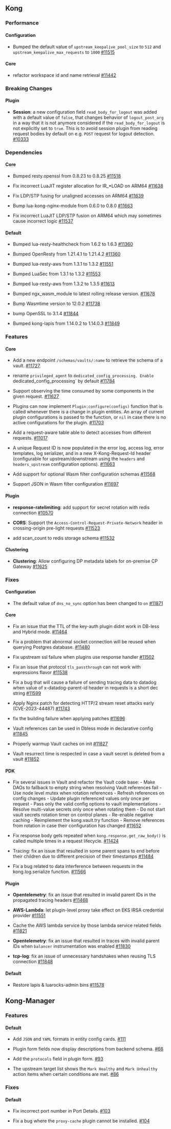 ## Kong


### Performance
#### Configuration

- Bumped the default value of `upstream_keepalive_pool_size` to `512` and `upstream_keepalive_max_requests` to `1000`
 [#11515](https://github.com/Kong/kong/issues/11515)

#### Core

- refactor workspace id and name retrieval
 [#11442](https://github.com/Kong/kong/issues/11442)


### Breaking Changes
#### Plugin

- **Session**: a new configuration field `read_body_for_logout` was added with a default value of `false`, that changes behavior of `logout_post_arg` in a way that it is not anymore considered if the `read_body_for_logout` is not explicitly set to `true`. This is to avoid session plugin from reading request bodies by default on e.g. `POST` request for logout detection.
 [#10333](https://github.com/Kong/kong/issues/10333)



### Dependencies
#### Core

- Bumped resty.openssl from 0.8.23 to 0.8.25
 [#11518](https://github.com/Kong/kong/issues/11518)


- Fix incorrect LuaJIT register allocation for IR_*LOAD on ARM64
 [#11638](https://github.com/Kong/kong/issues/11638)


- Fix LDP/STP fusing for unaligned accesses on ARM64
 [#11639](https://github.com/Kong/kong/issues/11639)


- Bump lua-kong-nginx-module from 0.6.0 to 0.8.0
 [#11663](https://github.com/Kong/kong/issues/11663)


- Fix incorrect LuaJIT LDP/STP fusion on ARM64 which may sometimes cause incorrect logic
 [#11537](https://github.com/Kong/kong/issues/11537)

#### Default

- Bumped lua-resty-healthcheck from 1.6.2 to 1.6.3
 [#11360](https://github.com/Kong/kong/issues/11360)


- Bumped OpenResty from 1.21.4.1 to 1.21.4.2
 [#11360](https://github.com/Kong/kong/issues/11360)


- Bumped lua-resty-aws from 1.3.1 to 1.3.2
 [#11551](https://github.com/Kong/kong/issues/11551)


- Bumped LuaSec from 1.3.1 to 1.3.2
 [#11553](https://github.com/Kong/kong/issues/11553)


- Bumped lua-resty-aws from 1.3.2 to 1.3.5
 [#11613](https://github.com/Kong/kong/issues/11613)


- Bumped ngx_wasm_module to latest rolling release version.
 [#11678](https://github.com/Kong/kong/issues/11678)


- Bump Wasmtime version to 12.0.2
 [#11738](https://github.com/Kong/kong/issues/11738)


- bump OpenSSL to 3.1.4
 [#11844](https://github.com/Kong/kong/issues/11844)


- Bumped kong-lapis from 1.14.0.2 to 1.14.0.3
 [#11849](https://github.com/Kong/kong/issues/11849)


### Features
#### Core

- Add a new endpoint `/schemas/vaults/:name` to retrieve the schema of a vault.
 [#11727](https://github.com/Kong/kong/issues/11727)


- rename `privileged_agent` to `dedicated_config_processing. Enable `dedicated_config_processing` by default
 [#11784](https://github.com/Kong/kong/issues/11784)


- Support observing the time consumed by some components in the given request.
 [#11627](https://github.com/Kong/kong/issues/11627)


- Plugins can now implement `Plugin:configure(configs)` function that is called whenever there is a change in plugin entities. An array of current plugin configurations is passed to the function, or `nil` in case there is no active configurations for the plugin.
 [#11703](https://github.com/Kong/kong/issues/11703)


- Add a request-aware table able to detect accesses from different requests.
 [#11017](https://github.com/Kong/kong/issues/11017)


- A unique Request ID is now populated in the error log, access log, error templates, log serializer, and in a new X-Kong-Request-Id header (configurable for upstream/downstream using the `headers` and `headers_upstream` configuration options).
 [#11663](https://github.com/Kong/kong/issues/11663)


- Add support for optional Wasm filter configuration schemas
 [#11568](https://github.com/Kong/kong/issues/11568)


- Support JSON in Wasm filter configuration
 [#11697](https://github.com/Kong/kong/issues/11697)

#### Plugin

- **response-ratelimiting**: add support for secret rotation with redis connection
 [#10570](https://github.com/Kong/kong/issues/10570)


- **CORS**: Support the `Access-Control-Request-Private-Network` header in crossing-origin pre-light requests
 [#11523](https://github.com/Kong/kong/issues/11523)


- add scan_count to redis storage schema
 [#11532](https://github.com/Kong/kong/issues/11532)

#### Clustering

- **Clustering**: Allow configuring DP metadata labels for on-premise CP Gateway
 [#11625](https://github.com/Kong/kong/issues/11625)


### Fixes
#### Configuration

- The default value of `dns_no_sync` option has been changed to `on`
 [#11871](https://github.com/Kong/kong/issues/11871)

#### Core

- Fix an issue that the TTL of the key-auth plugin didnt work in DB-less and Hybrid mode.
 [#11464](https://github.com/Kong/kong/issues/11464)


- Fix a problem that abnormal socket connection will be reused when querying Postgres database.
 [#11480](https://github.com/Kong/kong/issues/11480)


- Fix upstream ssl failure when plugins use response handler
 [#11502](https://github.com/Kong/kong/issues/11502)


- Fix an issue that protocol `tls_passthrough` can not work with expressions flavor
 [#11538](https://github.com/Kong/kong/issues/11538)


- Fix a bug that will cause a failure of sending tracing data to datadog when value of x-datadog-parent-id header in requests is a short dec string
 [#11599](https://github.com/Kong/kong/issues/11599)


- Apply Nginx patch for detecting HTTP/2 stream reset attacks early (CVE-2023-44487)
 [#11743](https://github.com/Kong/kong/issues/11743)


- fix the building failure when applying patches
 [#11696](https://github.com/Kong/kong/issues/11696)


- Vault references can be used in Dbless mode in declarative config
 [#11845](https://github.com/Kong/kong/issues/11845)


- Properly warmup Vault caches on init
 [#11827](https://github.com/Kong/kong/issues/11827)


- Vault resurrect time is respected in case a vault secret is deleted from a vault
 [#11852](https://github.com/Kong/kong/issues/11852)

#### PDK

- Fix several issues in Vault and refactor the Vault code base: - Make DAOs to fallback to empty string when resolving Vault references fail - Use node level mutex when rotation references  - Refresh references on config changes - Update plugin referenced values only once per request - Pass only the valid config options to vault implementations - Resolve multi-value secrets only once when rotating them - Do not start vault secrets rotation timer on control planes - Re-enable negative caching - Reimplement the kong.vault.try function - Remove references from rotation in case their configuration has changed
 [#11652](https://github.com/Kong/kong/issues/11652)


- Fix response body gets repeated when `kong.response.get_raw_body()` is called multiple times in a request lifecycle.
 [#11424](https://github.com/Kong/kong/issues/11424)


- Tracing: fix an issue that resulted in some parent spans to end before their children due to different precision of their timestamps
 [#11484](https://github.com/Kong/kong/issues/11484)


- Fix a bug related to data interference between requests in the kong.log.serialize function.
 [#11566](https://github.com/Kong/kong/issues/11566)

#### Plugin

- **Opentelemetry**: fix an issue that resulted in invalid parent IDs in the propagated tracing headers
 [#11468](https://github.com/Kong/kong/issues/11468)


- **AWS-Lambda**: let plugin-level proxy take effect on EKS IRSA credential provider
 [#11551](https://github.com/Kong/kong/issues/11551)


- Cache the AWS lambda service by those lambda service related fields
 [#11821](https://github.com/Kong/kong/issues/11821)


- **Opentelemetry**: fix an issue that resulted in traces with invalid parent IDs when `balancer` instrumentation was enabled
 [#11830](https://github.com/Kong/kong/issues/11830)


- **tcp-log**: fix an issue of unnecessary handshakes when reusing TLS connection
 [#11848](https://github.com/Kong/kong/issues/11848)

#### Default

- Restore lapis & luarocks-admin bins
 [#11578](https://github.com/Kong/kong/issues/11578)

## Kong-Manager






### Features
#### Default

- Add `JSON` and `YAML` formats in entity config cards.
 [#111](https://github.com/Kong/kong-manager/issues/111)


- Plugin form fields now display descriptions from backend schema.
 [#66](https://github.com/Kong/kong-manager/issues/66)


- Add the `protocols` field in plugin form.
 [#93](https://github.com/Kong/kong-manager/issues/93)


- The upstream target list shows the `Mark Healthy` and `Mark Unhealthy` action items when certain conditions are met.
 [#86](https://github.com/Kong/kong-manager/issues/86)


### Fixes
#### Default

- Fix incorrect port number in Port Details.
 [#103](https://github.com/Kong/kong-manager/issues/103)


- Fix a bug where the `proxy-cache` plugin cannot be installed.
 [#104](https://github.com/Kong/kong-manager/issues/104)


